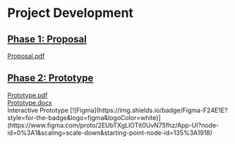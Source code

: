 <h1>Project Development</h1>
<a href="https://github.com/MintedKitten/ReadMe/tree/main/Documents/Phase%201"><h2>Phase 1: Proposal</h2></a>
<a href="https://github.com/MintedKitten/ReadMe/blob/main/Documents/Phase%201/Project%20Proposal.pdf">Proposal.pdf</a>
<a href="https://github.com/MintedKitten/ReadMe/tree/main/Documents/Phase%202"><h2>Phase 2: Prototype</h2></a>
<a href="https://github.com/MintedKitten/ReadMe/blob/main/Documents/Phase%202/Read%20me%20Prototype.pdf">Prototype.pdf</a><br>
<a href="https://github.com/MintedKitten/ReadMe/blob/main/Documents/Phase%202/Read%20me%20Prototype.docx">Prototype.docx</a><br>
Interactive Prototype [![Figma](https://img.shields.io/badge/Figma-F24E1E?style=for-the-badge&logo=figma&logoColor=white)](https://www.figma.com/proto/2EUbTXgLlOTit0UvN75fhz/App-UI?node-id=0%3A1&scaling=scale-down&starting-point-node-id=135%3A1918)
